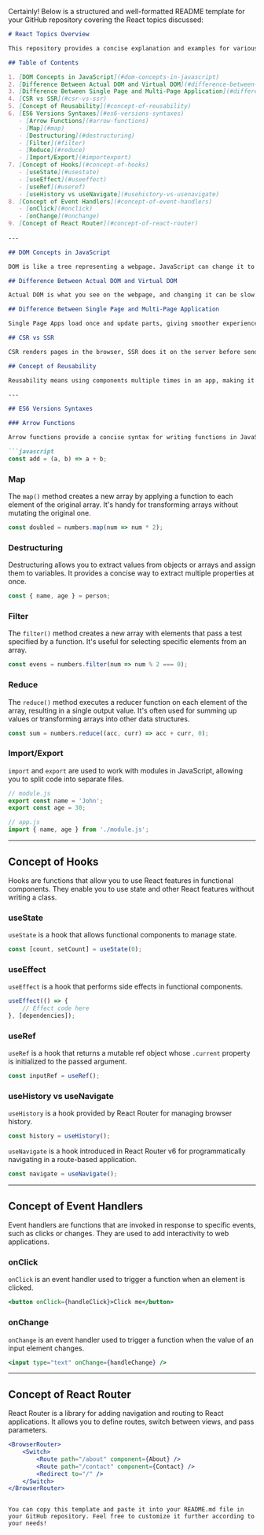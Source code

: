 Certainly! Below is a structured and well-formatted README template for your GitHub repository covering the React topics discussed:

```markdown
# React Topics Overview

This repository provides a concise explanation and examples for various React topics, including concepts, ES6 syntax, and React hooks.

## Table of Contents

1. [DOM Concepts in JavaScript](#dom-concepts-in-javascript)
2. [Difference Between Actual DOM and Virtual DOM](#difference-between-actual-dom-and-virtual-dom)
3. [Difference Between Single Page and Multi-Page Application](#difference-between-single-page-and-multi-page-application)
4. [CSR vs SSR](#csr-vs-ssr)
5. [Concept of Reusability](#concept-of-reusability)
6. [ES6 Versions Syntaxes](#es6-versions-syntaxes)
   - [Arrow Functions](#arrow-functions)
   - [Map](#map)
   - [Destructuring](#destructuring)
   - [Filter](#filter)
   - [Reduce](#reduce)
   - [Import/Export](#importexport)
7. [Concept of Hooks](#concept-of-hooks)
   - [useState](#usestate)
   - [useEffect](#useeffect)
   - [useRef](#useref)
   - [useHistory vs useNavigate](#usehistory-vs-usenavigate)
8. [Concept of Event Handlers](#concept-of-event-handlers)
   - [onClick](#onclick)
   - [onChange](#onchange)
9. [Concept of React Router](#concept-of-react-router)
   
---

## DOM Concepts in JavaScript

DOM is like a tree representing a webpage. JavaScript can change it to make web pages interactive.

## Difference Between Actual DOM and Virtual DOM

Actual DOM is what you see on the webpage, and changing it can be slow. Virtual DOM is a faster copy that React uses to update only what's changed.

## Difference Between Single Page and Multi-Page Application

Single Page Apps load once and update parts, giving smoother experiences. Multi-Page Apps load new pages for each interaction.

## CSR vs SSR

CSR renders pages in the browser, SSR does it on the server before sending to the browser.

## Concept of Reusability

Reusability means using components multiple times in an app, making it easier to manage and maintain.

---

## ES6 Versions Syntaxes

### Arrow Functions

Arrow functions provide a concise syntax for writing functions in JavaScript. They are especially useful for short, one-line functions.

```javascript
const add = (a, b) => a + b;
```

### Map

The `map()` method creates a new array by applying a function to each element of the original array. It's handy for transforming arrays without mutating the original one.

```javascript
const doubled = numbers.map(num => num * 2);
```

### Destructuring

Destructuring allows you to extract values from objects or arrays and assign them to variables. It provides a concise way to extract multiple properties at once.

```javascript
const { name, age } = person;
```

### Filter

The `filter()` method creates a new array with elements that pass a test specified by a function. It's useful for selecting specific elements from an array.

```javascript
const evens = numbers.filter(num => num % 2 === 0);
```

### Reduce

The `reduce()` method executes a reducer function on each element of the array, resulting in a single output value. It's often used for summing up values or transforming arrays into other data structures.

```javascript
const sum = numbers.reduce((acc, curr) => acc + curr, 0);
```

### Import/Export

`import` and `export` are used to work with modules in JavaScript, allowing you to split code into separate files.

```javascript
// module.js
export const name = 'John';
export const age = 30;

// app.js
import { name, age } from './module.js';
```

---

## Concept of Hooks

Hooks are functions that allow you to use React features in functional components. They enable you to use state and other React features without writing a class.

### useState

`useState` is a hook that allows functional components to manage state.

```jsx
const [count, setCount] = useState(0);
```

### useEffect

`useEffect` is a hook that performs side effects in functional components.

```jsx
useEffect(() => {
    // Effect code here
}, [dependencies]);
```

### useRef

`useRef` is a hook that returns a mutable ref object whose `.current` property is initialized to the passed argument.

```jsx
const inputRef = useRef();
```

### useHistory vs useNavigate

`useHistory` is a hook provided by React Router for managing browser history.

```jsx
const history = useHistory();
```

`useNavigate` is a hook introduced in React Router v6 for programmatically navigating in a route-based application.

```jsx
const navigate = useNavigate();
```

---

## Concept of Event Handlers

Event handlers are functions that are invoked in response to specific events, such as clicks or changes. They are used to add interactivity to web applications.

### onClick

`onClick` is an event handler used to trigger a function when an element is clicked.

```jsx
<button onClick={handleClick}>Click me</button>
```

### onChange

`onChange` is an event handler used to trigger a function when the value of an input element changes.

```jsx
<input type="text" onChange={handleChange} />
```

---

## Concept of React Router

React Router is a library for adding navigation and routing to React applications. It allows you to define routes, switch between views, and pass parameters.

```jsx
<BrowserRouter>
    <Switch>
        <Route path="/about" component={About} />
        <Route path="/contact" component={Contact} />
        <Redirect to="/" />
    </Switch>
</BrowserRouter>
```

```

You can copy this template and paste it into your README.md file in your GitHub repository. Feel free to customize it further according to your needs!